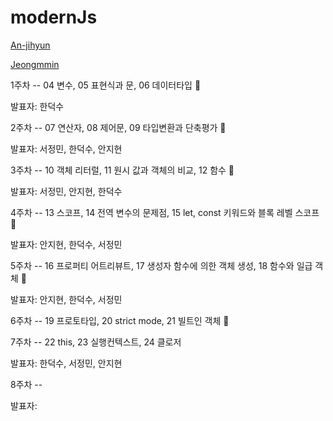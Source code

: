 # modernJs

[An-jihyun](https://github.com/An-jihyun)

[Jeongmmin](https://github.com/Jeongmmin)

1주차 -- 04 변수, 05 표현식과 문, 06 데이터타입 🥸

발표자: 한덕수

2주차 -- 07 연산자, 08 제어문, 09 타입변환과 단축평가 🥸

발표자: 서정민, 한덕수, 안지현  

3주차 -- 10 객체 리터럴, 11 원시 값과 객체의 비교, 12 함수 🫠

발표자: 서정민, 안지현, 한덕수

4주차 -- 13 스코프, 14 전역 변수의 문제점, 15 let, const 키워드와 블록 레벨 스코프 🫠

발표자: 안지현, 한덕수, 서정민

5주차 -- 16 프로퍼티 어트리뷰트, 17 생성자 함수에 의한 객체 생성, 18 함수와 일급 객체 🫠

발표자: 안지현, 한덕수, 서정민

6주차 -- 19 프로토타입, 20 strict mode, 21 빌트인 객체 🫠

7주차 -- 22 this, 23 실행컨텍스트, 24 클로저

발표자: 한덕수, 서정민, 안지현

8주차 -- 

발표자:
